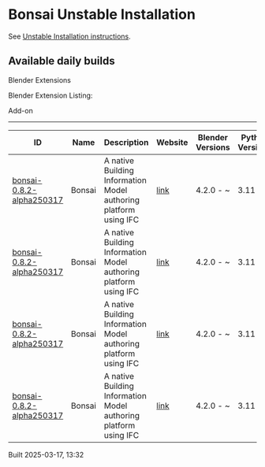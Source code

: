 # Bonsai Unstable Installation

See [Unstable Installation instructions](https://docs.bonsaibim.org/guides/development/installation.html#unstable-installation).

## Available daily builds

Blender Extensions


Blender Extension Listing:

Add-on

---

| ID | Name | Description | Website | Blender Versions | Python Versions | Platforms | Size |
| --- | --- | --- | --- | --- | --- | --- | --- |
| [bonsai-0.8.2-alpha250317](https://github.com/IfcOpenShell/IfcOpenShell/releases/download/bonsai-0.8.2-alpha2503171328/bonsai_py311-0.8.2-alpha250317-windows-x64.zip?repository=https://raw.githubusercontent.com/IfcOpenShell/bonsai_unstable_repo/main/index.json&blender_version_min=4.2.0&platforms=windows-x64&python_versions=3.11) | Bonsai | A native Building Information Model authoring platform using IFC | [link](https://bonsaibim.org/) | 4.2.0 - ~ | 3.11 | windows-x64 | 87.7MB |
| [bonsai-0.8.2-alpha250317](https://github.com/IfcOpenShell/IfcOpenShell/releases/download/bonsai-0.8.2-alpha2503171328/bonsai_py311-0.8.2-alpha250317-macos-x64.zip?repository=https://raw.githubusercontent.com/IfcOpenShell/bonsai_unstable_repo/main/index.json&blender_version_min=4.2.0&platforms=macos-x64&python_versions=3.11) | Bonsai | A native Building Information Model authoring platform using IFC | [link](https://bonsaibim.org/) | 4.2.0 - ~ | 3.11 | macos-x64 | 100.9MB |
| [bonsai-0.8.2-alpha250317](https://github.com/IfcOpenShell/IfcOpenShell/releases/download/bonsai-0.8.2-alpha2503171328/bonsai_py311-0.8.2-alpha250317-linux-x64.zip?repository=https://raw.githubusercontent.com/IfcOpenShell/bonsai_unstable_repo/main/index.json&blender_version_min=4.2.0&platforms=linux-x64&python_versions=3.11) | Bonsai | A native Building Information Model authoring platform using IFC | [link](https://bonsaibim.org/) | 4.2.0 - ~ | 3.11 | linux-x64 | 108.4MB |
| [bonsai-0.8.2-alpha250317](https://github.com/IfcOpenShell/IfcOpenShell/releases/download/bonsai-0.8.2-alpha2503171328/bonsai_py311-0.8.2-alpha250317-macos-arm64.zip?repository=https://raw.githubusercontent.com/IfcOpenShell/bonsai_unstable_repo/main/index.json&blender_version_min=4.2.0&platforms=macos-arm64&python_versions=3.11) | Bonsai | A native Building Information Model authoring platform using IFC | [link](https://bonsaibim.org/) | 4.2.0 - ~ | 3.11 | macos-arm64 | 102.5MB |

Built 2025-03-17, 13:32